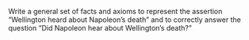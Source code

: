 

Write a general set of facts and axioms to represent the assertion
“Wellington heard about Napoleon’s death” and to correctly answer the
question “Did Napoleon hear about Wellington’s death?”
